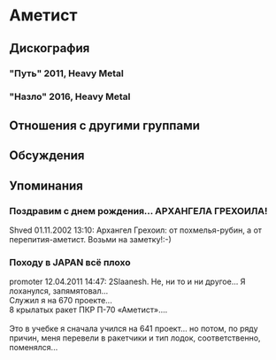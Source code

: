 # Аметист



## Дискография

### "Путь" 2011, Heavy Metal



### "Назло" 2016, Heavy Metal




## Отношения с другими группами


## Обсуждения


## Упоминания

### Поздравим с днем рождения... АРХАНГЕЛА ГРЕХОИЛА!

Shved  01.11.2002 13:10:
Архангел Грехоил: от похмелья-рубин, а от перепития-аметист. Возьми на заметку!:-)

### Походу в JAPAN всё плохо

promoter 12.04.2011 14:47:
2Slaanesh. Не, ни то и ни другое... Я лоханулся, запямятовал...<BR>Служил я на 670 проекте...<BR>8 крылатых ракет ПКР П-70 «Аметист»....<BR><BR>Это в учебке я сначала учился на 641 проект... но потом, по ряду причин, меня перевели в ракетчики и тип лодок, соответственно, поменялся...

